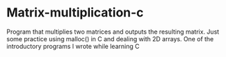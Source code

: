 # Matrix-multiplication-c
Program that multiplies two matrices and outputs the resulting matrix. Just some practice using malloc() in C and dealing with 2D arrays. 
One of the introductory programs I wrote while learning C
